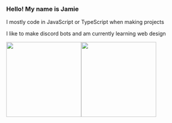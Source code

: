 ### Hello! My name is Jamie

I mostly code in JavaScript or TypeScript when making projects

I like to make discord bots and am currently learning web design

<p float="left">
  <img src="https://github-readme-stats.vercel.app/api?username=BrotherJohn1&show_icons=true&theme=dark" height="200"><img src="https://github-readme-stats.vercel.app/api/top-langs/?username=BrotherJohn1&layout=compact&theme=dark" height="200">
</p>


